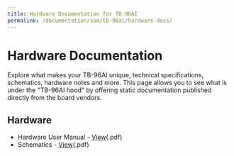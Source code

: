 ```yaml
---
title: Hardware Documentation for TB-96AI
permalink: /documentation/som/tb-96ai/hardware-docs/
---
```

# Hardware Documentation

Explore what makes your TB-96AI unique, technical specifications, schematics, hardware notes and more. This page allows you to see what is under the "TB-96AI hood" by offering static documentation published directly from the board vendors.

## Hardware

- Hardware User Manual - [View](/documentation/som/tb-96ai/hardware-docs/files/tb-96ai-hardware-user-manual.pdf)(.pdf)
- Schematics - [View](/documentation/som/tb-96ai/hardware-docs/files/tb-96ai-schematics.pdf)(.pdf)

